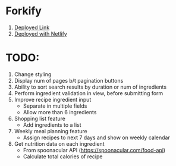 # Forkify

1. [Deployed Link](https://forkify-gary-ci.netlify.app/)
1. [Deployed with Netlify](https://app.netlify.com/teams/eventhorizn/overview)

# TODO:

1. Change styling
1. Display num of pages b/t pagination buttons
1. Ability to sort search results by duration or num of ingredients
1. Perform ingredient validation in view, before submitting form
1. Improve recipe ingredient input
   - Separate in multiple fields
   - Allow more than 6 ingredients
1. Shopping list feature
   - Add ingredients to a list
1. Weekly meal planning feature
   - Assign recipes to next 7 days and show on weekly calendar
1. Get nutrition data on each ingredient
   - From spoonacular API (https://spoonacular.com/food-api)
   - Calculate total calories of recipe
